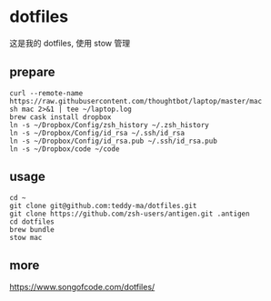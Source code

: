 # dotfiles

这是我的 dotfiles, 使用 stow 管理

## prepare

```shell
curl --remote-name https://raw.githubusercontent.com/thoughtbot/laptop/master/mac
sh mac 2>&1 | tee ~/laptop.log
brew cask install dropbox
ln -s ~/Dropbox/Config/zsh_history ~/.zsh_history
ln -s ~/Dropbox/Config/id_rsa ~/.ssh/id_rsa
ln -s ~/Dropbox/Config/id_rsa.pub ~/.ssh/id_rsa.pub
ln -s ~/Dropbox/code ~/code
```

## usage

```shell
cd ~
git clone git@github.com:teddy-ma/dotfiles.git
git clone https://github.com/zsh-users/antigen.git .antigen
cd dotfiles
brew bundle
stow mac
```

## more

https://www.songofcode.com/dotfiles/
